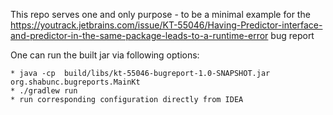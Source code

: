 This repo serves one and only purpose - to be a minimal example for the 
https://youtrack.jetbrains.com/issue/KT-55046/Having-Predictor-interface-and-predictor-in-the-same-package-leads-to-a-runtime-error 
bug report

One can run the built jar via following options:

    * java -cp  build/libs/kt-55046-bugreport-1.0-SNAPSHOT.jar  org.shabunc.bugreports.MainKt
    * ./gradlew run
    * run corresponding configuration directly from IDEA

